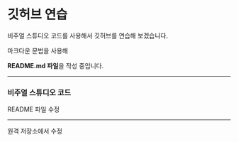 # 깃허브 연습

비주얼 스튜디오 코드를 사용해서 깃허브를 연습해 보겠습니다.

마크다운 문법을 사용해

**README.md 파일**을 작성 중입니다.

-------------------------------------------------------

### 비주얼 스튜디오 코드

README 파일 수정

----------------

원격 저장소에서 수정
